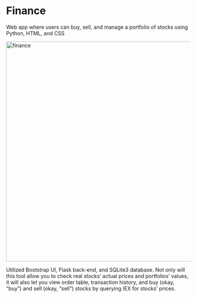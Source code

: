 # Finance
Web app where users can buy, sell, and manage a portfolio of stocks using Python, HTML, and CSS

<img width="600" alt="finance" src="https://user-images.githubusercontent.com/107974087/210695256-a244284f-95ff-4fc9-9196-5c428f708952.png">

Utilized Bootstrap UI, Flask back-end, and SQLite3 database. Not only will this tool allow you to check real stocks’ actual prices and portfolios’ values, it will also let you view order table, transaction history, and buy (okay, “buy”) and sell (okay, “sell”) stocks by querying IEX for stocks’ prices.
